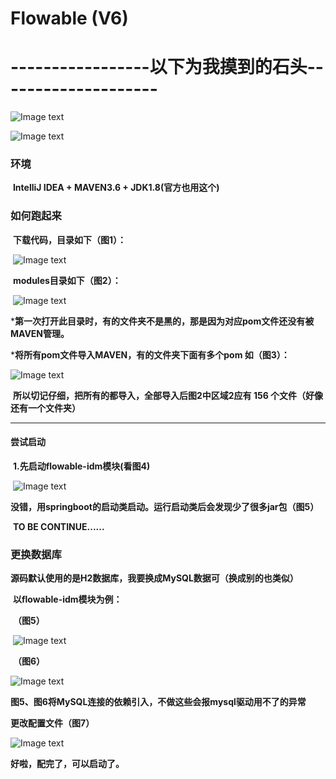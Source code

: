 Flowable (V6)
========






# -----------------以下为我摸到的石头--------------------

![Image text](https://github.com/dianbuliang/flowable-root/raw/master/zimages/0.png)

![Image text](https://github.com/dianbuliang/flowable-root/raw/master/zimages/熊猫.jpg)

### 环境

​	**IntelliJ IDEA + MAVEN3.6 + JDK1.8(官方也用这个)**

### 如何跑起来

​	**下载代码，目录如下（图1）：**

​	![Image text](https://github.com/dianbuliang/flowable-root/raw/master/zimages/1.png)

​	**modules目录如下（图2）：**

​	![Image text](https://github.com/dianbuliang/flowable-root/raw/master/zimages/2.png)

***第一次打开此目录时，有的文件夹不是黑的，那是因为对应pom文件还没有被MAVEN管理。**

***将所有pom文件导入MAVEN，有的文件夹下面有多个pom 如（图3）：**

![Image text](https://github.com/dianbuliang/flowable-root/raw/master/zimages/3.png)

​	**所以切记仔细，把所有的都导入，全部导入后图2中区域2应有 156 个文件（好像还有一个文件夹）**

------



#### 	尝试启动

​	**1.先启动flowable-idm模块(看图4)**

​		![Image text](https://github.com/dianbuliang/flowable-root/raw/master/zimages/4.png)

​			**没错，用springboot的启动类启动。运行启动类后会发现少了很多jar包（图5）**

​		**TO BE CONTINUE......**











### 更换数据库

​	**源码默认使用的是H2数据库，我要换成MySQL数据可（换成别的也类似）**

​	**以flowable-idm模块为例：**

​	**（图5）**

​	![Image text](https://github.com/dianbuliang/flowable-root/raw/master/zimages/5.png)

​	**（图6）**

![Image text](https://github.com/dianbuliang/flowable-root/raw/master/zimages/6.png)

**图5、图6将MySQL连接的依赖引入，不做这些会报mysql驱动用不了的异常**

**更改配置文件（图7）**

![Image text](https://github.com/dianbuliang/flowable-root/raw/master/zimages/7.png)

**好啦，配完了，可以启动了。**





 

